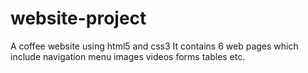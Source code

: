 # website-project
A coffee website using html5 and css3
It contains 6 web pages which include navigation menu images videos forms tables etc.
